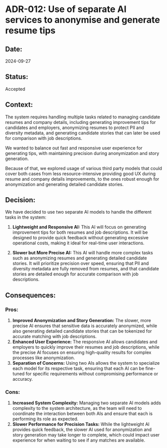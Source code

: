 # ADR-012: Use of separate AI services to anonymise and generate resume tips

## Date:
2024-09-27

## Status:
Accepted

## Context:
The system requires handling multiple tasks related to managing candidate resumes and company details, including generating improvement tips for candidates and employers, anonymizing resumes to protect PII and diversity metadata, and generating candidate stories that can later be used for comparison with job descriptions.

We wanted to balance out fast and responsive user experience for generating tips, with maintaining precision during anonymization and story generation.

Because of that, we explored usage of various third party models that could cover both cases from less resource-intensive providing good UX during resume and company details improvements, to the ones robust enough for anonymization and generating detailed candidate stories.

## Decision:
We have decided to use two separate AI models to handle the different tasks in the system:

1. **Lightweight and Responsive AI:** This AI will focus on generating improvement tips for both resumes and job descriptions. It will be designed to provide quick feedback without generating excessive operational costs, making it ideal for real-time user interactions.

2. **Slower but More Precise AI:** This AI will handle more complex tasks such as anonymizing resumes and generating detailed candidate stories. It will prioritize precision over speed, ensuring that PII and diversity metadata are fully removed from resumes, and that candidate stories are detailed enough for accurate comparison with job descriptions.

## Consequences:
### Pros:
1. **Improved Anonymization and Story Generation:** The slower, more precise AI ensures that sensitive data is accurately anonymized, while also generating detailed candidate stories that can be tokenized for accurate matching with job descriptions.
2. **Enhanced User Experience:** The responsive AI allows candidates and employers to quickly improve their resumes and job descriptions, while the precise AI focuses on ensuring high-quality results for complex processes like anonymization.
5. **Separation of Concerns:** Using two AIs allows the system to specialize each model for its respective task, ensuring that each AI can be fine-tuned for specific requirements without compromising performance or accuracy.

### Cons:
1. **Increased System Complexity:** Managing two separate AI models adds complexity to the system architecture, as the team will need to coordinate the interaction between both AIs and ensure that each is performing its role as expected.
2. **Slower Performance for Precision Tasks:** While the lightweight AI provides quick feedback, the slower AI used for anonymization and story generation may take longer to complete, which could impact user experience for when waiting to see if any matches are available.